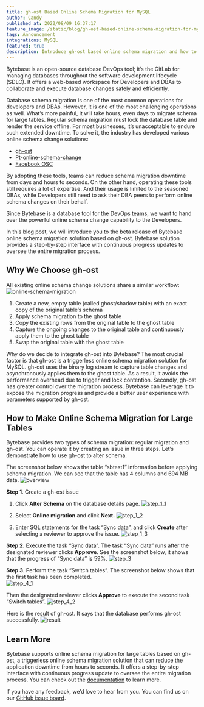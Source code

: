 ```yaml
---
title: gh-ost Based Online Schema Migration for MySQL
author: Candy
published_at: 2022/08/09 16:37:17
feature_image: /static/blog/gh-ost-based-online-schema-migration-for-mysql/cover.webp
tags: Announcement
integrations: MySQL
featured: true
description: Introduce gh-ost based online schema migration and how to perform an online schema migration without downtime in Bytebase.
---
```


Bytebase is an open-source database DevOps tool; it’s the GitLab for managing databases throughout the software development lifecycle (SDLC). It offers a web-based workspace for Developers and DBAs to collaborate and execute database changes safely and efficiently.

Database schema migration is one of the most common operations for developers and DBAs. However, it is one of the most challenging operations as well. What’s more painful, it will take hours, even days to migrate schema for large tables. Regular schema migration must lock the database table and render the service offline. For most businesses, it’s unacceptable to endure such extended downtime. To solve it, the industry has developed various online schema change solutions:

- [gh-ost](https://github.com/github/gh-ost)
- [Pt-online-schema-change](https://www.percona.com/doc/percona-toolkit/3.0/pt-online-schema-change.html)
- [Facebook OSC](https://github.com/facebookincubator/OnlineSchemaChange)

By adopting these tools, teams can reduce schema migration downtime from days and hours to seconds. On the other hand, operating these tools still requires a lot of expertise. And their usage is limited to the seasoned DBAs, while Developers still need to ask their DBA peers to perform online schema changes on their behalf.

Since Bytebase is a database tool for the DevOps teams, we want to hand over the powerful online schema change capability to the Developers.

In this blog post, we will introduce you to the beta release of Bytebase online schema migration solution based on gh-ost. Bytebase solution provides a step-by-step interface with continuous progress updates to oversee the entire migration process.

## Why We Choose gh-ost

All existing online schema change solutions share a similar workflow:
![online-schema-migration](/static/blog/gh-ost-based-online-schema-migration-for-mysql/online-schema-migration.webp)

1. Create a new, empty table (called ghost/shadow table) with an exact copy of the original table’s schema
2. Apply schema migration to the ghost table
3. Copy the existing rows from the original table to the ghost table
4. Capture the ongoing changes to the original table and continuously apply them to the ghost table
5. Swap the original table with the ghost table

Why do we decide to integrate gh-ost into Bytebase? The most crucial factor is that gh-ost is a triggerless online schema migration solution for MySQL. gh-ost uses the binary log stream to capture table changes and asynchronously applies them to the ghost table. As a result, it avoids the performance overhead due to trigger and lock contention. Secondly, gh-ost has greater control over the migration process. Bytebase can leverage it to expose the migration progress and provide a better user experience with parameters supported by gh-ost.

## How to Make Online Schema Migration for Large Tables

Bytebase provides two types of schema migration: regular migration and gh-ost. You can operate it by creating an issue in three steps. Let’s demonstrate how to use gh-ost to alter schema.

The screenshot below shows the table “sbtest1” information before applying schema migration. We can see that the table has 4 columns and 694 MB data.
![overview](/static/blog/gh-ost-based-online-schema-migration-for-mysql/overview.webp)

**Step 1**. Create a gh-ost issue

1. Click **Alter Schema** on the database details page.
   ![step_1_1](/static/blog/gh-ost-based-online-schema-migration-for-mysql/step_1_1.webp)

2. Select **Online migration** and click **Next.**
   ![step_1_2](/static/blog/gh-ost-based-online-schema-migration-for-mysql/step_1_2.webp)

3. Enter SQL statements for the task “Sync data”, and click **Create** after selecting a reviewer to approve the issue.
   ![step_1_3](/static/blog/gh-ost-based-online-schema-migration-for-mysql/step_1_3.webp)

**Step 2**. Execute the task “Sync data”.
The task “Sync data” runs after the designated reviewer clicks **Approve**. See the screenshot below, it shows that the progress of “Sync data” is 59%.
![step_3](/static/blog/gh-ost-based-online-schema-migration-for-mysql/step_3.webp)

**Step 3**. Perform the task “Switch tables”.
The screenshot below shows that the first task has been completed.  
![step_4_1](/static/blog/gh-ost-based-online-schema-migration-for-mysql/step_4_1.webp)

Then the designated reviewer clicks **Approve** to execute the second task “Switch tables”.
![step_4_2](/static/blog/gh-ost-based-online-schema-migration-for-mysql/step_4_2.webp)

Here is the result of gh-ost. It says that the database performs gh-ost successfully.
![result](/static/blog/gh-ost-based-online-schema-migration-for-mysql/result.webp)

## Learn More

Bytebase supports online schema migration for large tables based on gh-ost, a triggerless online schema migration solution that can reduce the application downtime from hours to seconds. It offers a step-by-step interface with continuous progress update to oversee the entire migration process. You can check out the [documentation](/docs/change-database/online-schema-migration-for-mysql) to learn more.

If you have any feedback, we’d love to hear from you. You can find us on our [GitHub issue board](https://github.com/bytebase/bytebase/issues).
